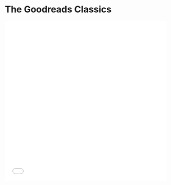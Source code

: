 # The Goodreads Classics

<iframe src="Goodreads-Classics.html"
    sandbox="allow-same-origin allow-scripts"
    width="100%"
    height="500"
    seamless="seamless"
    frameborder="0">
</iframe>
